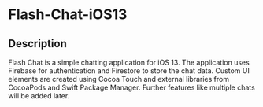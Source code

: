 # Flash-Chat-iOS13

## Description

Flash Chat is a simple chatting application for iOS 13. The application uses Firebase for authentication and Firestore to store the chat data. Custom UI elements are created using Cocoa Touch and external libraries from CocoaPods and Swift Package Manager. Further features like multiple chats will be added later.
